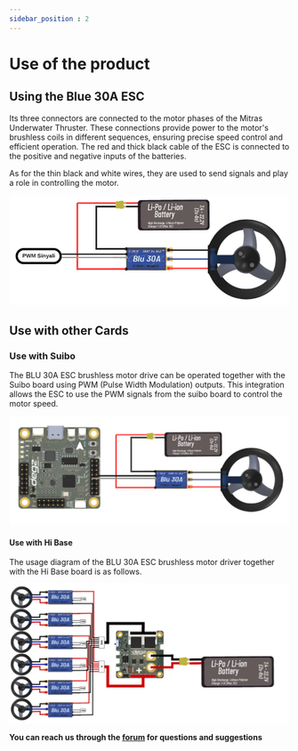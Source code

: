 ```yaml
---
sidebar_position : 2
---
```


# Use of the product

## Using the Blue 30A ESC

Its three connectors are connected to the motor phases of the Mitras Underwater Thruster. These connections provide power to the motor's brushless coils in different sequences, ensuring precise speed control and efficient operation.
The red and thick black cable of the ESC is connected to the positive and negative inputs of the batteries.

As for the thin black and white wires, they are used to send signals and play a role in controlling the motor.

![BLU 30 A ESC Brushless Motor Driver Diagram](./image/esc1.png)

## Use with other Cards

### Use with Suibo

The BLU 30A ESC brushless motor drive can be operated together with the Suibo board using PWM (Pulse Width Modulation) outputs. This integration allows the ESC to use the PWM signals from the suibo board to control the motor speed.

![BLU 30 A ESC Brushless Motor Driver Diagram](./image/esc3.png)

#### Use with Hi Base

The usage diagram of the BLU 30A ESC brushless motor driver together with the Hi Base board is as follows.

![BLU 30 A ESC Brushless Motor Driver Diagram](./image/esc2.png)


**You can reach us through the [forum](https://forum.degzrobotics.com/) for questions and suggestions**